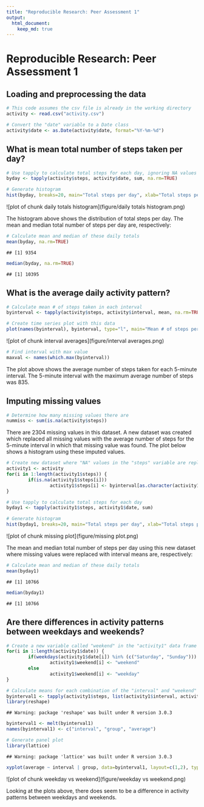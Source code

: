```yaml
---
title: "Reproducible Research: Peer Assessment 1"
output: 
  html_document:
    keep_md: true
---
```

# Reproducible Research: Peer Assessment 1

## Loading and preprocessing the data

```r
# This code assumes the csv file is already in the working directory
activity <- read.csv("activity.csv")

# Convert the "date" variable to a Date class
activity$date <- as.Date(activity$date, format="%Y-%m-%d")
```


## What is mean total number of steps taken per day?

```r
# Use tapply to calculate total steps for each day, ignoring NA values
byday <- tapply(activity$steps, activity$date, sum, na.rm=TRUE)

# Generate histogram
hist(byday, breaks=20, main="Total steps per day", xlab="Total steps per day")
```

![plot of chunk daily totals histogram](figure/daily totals histogram.png) 

The histogram above shows the distribution of total steps per day. The mean and median total number of steps per day are, respectively:

```r
# Calculate mean and median of these daily totals
mean(byday, na.rm=TRUE)
```

```
## [1] 9354
```

```r
median(byday, na.rm=TRUE)
```

```
## [1] 10395
```


## What is the average daily activity pattern?

```r
# Calculate mean # of steps taken in each interval
byinterval <- tapply(activity$steps, activity$interval, mean, na.rm=TRUE)

# Create time series plot with this data
plot(names(byinterval), byinterval, type="l", main="Mean # of steps per 5-minute interval", xlab="Interval", ylab="Mean # of steps")
```

![plot of chunk interval averages](figure/interval averages.png) 

```r
# Find interval with max value
maxval <- names(which.max(byinterval))
```

The plot above shows the average number of steps taken for each 5-minute interval. The 5-minute interval with the maximum average number of steps was 835.

## Imputing missing values

```r
# Determine how many missing values there are
nummiss <- sum(is.na(activity$steps))
```
There are 2304 missing values in this dataset. A new dataset was created which replaced all missing values with the average number of steps for the 5-minute interval in which that missing value was found. The plot below shows a histogram using these imputed values.


```r
# Create new dataset where "NA" values in the "steps" variable are replaced by the average value for that interval (taken from "byinterval", which was created in the previous section)
activity1 <- activity
for(i in 1:length(activity1$steps)) {
        if(is.na(activity1$steps[i]))
                activity1$steps[i] <- byinterval[as.character(activity1$interval[i])]
}

# Use tapply to calculate total steps for each day
byday1 <- tapply(activity1$steps, activity1$date, sum)

# Generate histogram
hist(byday1, breaks=20, main="Total steps per day", xlab="Total steps per day")
```

![plot of chunk missing plot](figure/missing plot.png) 

The mean and median total number of steps per day using this new dataset where missing values were replaced with interval means are, respectively:

```r
# Calculate mean and median of these daily totals
mean(byday1)
```

```
## [1] 10766
```

```r
median(byday1)
```

```
## [1] 10766
```

## Are there differences in activity patterns between weekdays and weekends?

```r
# Create a new variable called "weekend" in the "activity1" data frame (the one with imputed missing values) indicating if the date is a weekend or weekday
for(i in 1:length(activity1$date)) {
        if(weekdays(activity1$date[i]) %in% (c("Saturday", "Sunday")))
                activity1$weekend[i] <- "weekend"
        else
                activity1$weekend[i] <- "weekday"
}

# Calculate means for each combination of the "interval" and "weekend" variables and then reshape it into a format that is usable with lattice's "xyplot" function. This may require installation of the "reshape" package
byinterval1 <- tapply(activity1$steps, list(activity1$interval, activity1$weekend), mean, na.rm=TRUE)
library(reshape)
```

```
## Warning: package 'reshape' was built under R version 3.0.3
```

```r
byinterval1 <- melt(byinterval1)
names(byinterval1) <- c("interval", "group", "average")

# Generate panel plot
library(lattice)
```

```
## Warning: package 'lattice' was built under R version 3.0.3
```

```r
xyplot(average ~ interval | group, data=byinterval1, layout=c(1,2), type="l", xlab="Interval", ylab="Number of steps")
```

![plot of chunk weekday vs weekend](figure/weekday vs weekend.png) 

Looking at the plots above, there does seem to be a difference in activity patterns between weekdays and weekends. 
